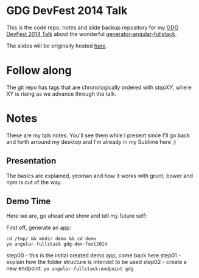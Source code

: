 # GDG DevFest 2014 Talk

This is the code repo, notes and slide backup repository for my [GDG DevFest 2014 Talk](http://gdghamburg.github.io/devfest/) about the wonderful [generator-angular-fullstack](https://github.com/DaftMonk/generator-angular-fullstack).

The slides will be originally hosted [here](https://slides.com/kjellski/gdg-devfest-2014/).

# Follow along

The git repo has tags that are chronologically ordered with _stepXY_, where XY is rising as we advance through the talk.

# Notes

These are my talk notes. You'll see them while I present since I'll go back and forth arround my desktop and I'm already in my Sublime here ;)

## Presentation

The basics are explained, yeoman and how it works with grunt, bower and npm is out of the way.

## Demo Time

Here we are, go ahead and show and tell my future self:

First off, generate an app:

    cd /tmp/ && mkdir demo && cd demo
    yo angular-fullstack gdg-dev-fest2014

step00 - this is the initial created demo app, come back here
step01 - explain how the folder structure is intendet to be used
step02 - create a new endpoint: `yo angular-fullstack:endpoint gdg`
